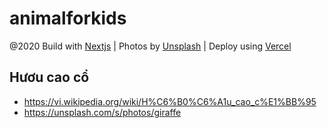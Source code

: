 # animalforkids

@2020 Build with [Nextjs](https://nextjs.org) | Photos by [Unsplash](https://unsplash.com/) | Deploy using [Vercel](https://vercel.com)

## Hươu cao cổ

- https://vi.wikipedia.org/wiki/H%C6%B0%C6%A1u_cao_c%E1%BB%95
- https://unsplash.com/s/photos/giraffe
